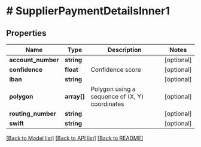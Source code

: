 # # SupplierPaymentDetailsInner1

## Properties

Name | Type | Description | Notes
------------ | ------------- | ------------- | -------------
**account_number** | **string** |  | [optional]
**confidence** | **float** | Confidence score | [optional]
**iban** | **string** |  | [optional]
**polygon** | **array[]** | Polygon using a sequence of (X, Y) coordinates | [optional]
**routing_number** | **string** |  | [optional]
**swift** | **string** |  | [optional]

[[Back to Model list]](../../README.md#models) [[Back to API list]](../../README.md#endpoints) [[Back to README]](../../README.md)
